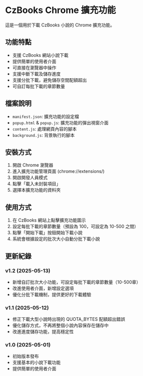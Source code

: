# CzBooks Chrome 擴充功能

這是一個用於下載 CzBooks 小說的 Chrome 擴充功能。

## 功能特點
- 支援 CzBooks 網站小說下載
- 提供簡單的使用者介面
- 可直接在瀏覽器中操作
- 支援中斷下載及儲存進度
- 支援分批下載，避免儲存空間配額超出
- 可自訂每批下載的章節數量

## 檔案說明
- `manifest.json`: 擴充功能的設定檔
- `popup.html` & `popup.js`: 擴充功能的彈出視窗介面
- `content.js`: 處理網頁內容的腳本
- `background.js`: 背景執行的腳本

## 安裝方式
1. 開啟 Chrome 瀏覽器
2. 進入擴充功能管理頁面 (chrome://extensions/)
3. 開啟開發人員模式
4. 點擊「載入未封裝項目」
5. 選擇本擴充功能的資料夾

## 使用方式
1. 在 CzBooks 網站上點擊擴充功能圖示
2. 設定每批下載的章節數量（預設為 100，可設定為 10-500 之間）
3. 點擊「開始下載」按鈕開始下載小說
4. 系統會根據設定的批次大小自動分批下載小說

## 更新紀錄

### v1.2 (2025-05-13)
- 新增自訂批次大小功能，可設定每批下載的章節數量（10-500章）
- 改進使用者介面，新增設定選項
- 優化分批下載機制，提供更好的下載體驗

### v1.1 (2025-05-12)
- 修正下載大型小說時出現的 QUOTA_BYTES 配額超出錯誤
- 優化儲存方式，不再將整個小說內容保存在儲存中
- 改進進度儲存功能，提高穩定性

### v1.0 (2025-05-01)
- 初始版本發布
- 支援基本的小說下載功能
- 提供簡單的使用者介面
